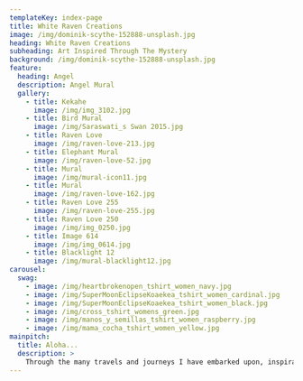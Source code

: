 ```yaml
---
templateKey: index-page
title: White Raven Creations
image: /img/dominik-scythe-152888-unsplash.jpg
heading: White Raven Creations
subheading: Art Inspired Through The Mystery
background: /img/dominik-scythe-152888-unsplash.jpg
feature:
  heading: Angel
  description: Angel Mural
  gallery:
    - title: Kekahe
      image: /img/img_3102.jpg
    - title: Bird Mural
      image: /img/Saraswati_s Swan 2015.jpg
    - title: Raven Love
      image: /img/raven-love-213.jpg
    - title: Elephant Mural
      image: /img/raven-love-52.jpg
    - title: Mural
      image: /img/mural-icon11.jpg
    - title: Mural
      image: /img/raven-love-162.jpg
    - title: Raven Love 255
      image: /img/raven-love-255.jpg
    - title: Raven Love 250
      image: /img/img_0250.jpg
    - title: Image 614
      image: /img/img_0614.jpg
    - title: Blacklight 12
      image: /img/mural-blacklight12.jpg
carousel:
  swag:
    - image: /img/heartbrokenopen_tshirt_women_navy.jpg
    - image: /img/SuperMoonEclipseKoaekea_tshirt_women_cardinal.jpg
    - image: /img/SuperMoonEclipseKoaekea_tshirt_women_black.jpg
    - image: /img/cross_tshirt_womens_green.jpg
    - image: /img/manos_y_semillas_tshirt_women_raspberry.jpg
    - image: /img/mama_cocha_tshirt_women_yellow.jpg
mainpitch:
  title: Aloha...
  description: >
    Through the many travels and journeys I have embarked upon, inspiration has brought me to this creative process. It is my intention that this site will give you access to my visionary artwork and bless your home or altar with its healing vibration.
---
```


